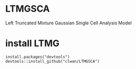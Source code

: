 # LTMGSCA
Left Truncated Mixture Gaussian Single Cell Analysis Model


# install LTMG
```
install.packages("devtools")
devtools::install_github("clwan/LTMGSCA")
```
